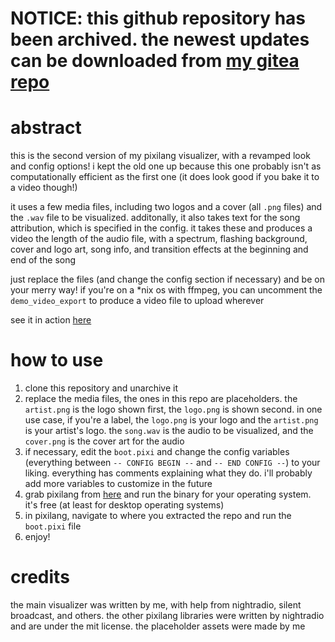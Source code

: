 # NOTICE: this github repository has been archived. the newest updates can be downloaded from [my gitea repo](https://git.acheney.xyz/acheney/pixilang-visualizer2)

# abstract
this is the second version of my pixilang visualizer, with a revamped look and config options! i kept the old one up because this one probably isn't as computationally efficient as the first one (it does look good if you bake it to a video though!)

it uses a few media files, including two logos and a cover (all `.png` files) and the `.wav` file to be visualized. additonally, it also takes text for the song attribution, which is specified in the config. it takes these and produces a video the length of the audio file, with a spectrum, flashing background, cover and logo art, song info, and transition effects at the beginning and end of the song

just replace the files (and change the config section if necessary) and be on your merry way! if you're on a *nix os with ffmpeg, you can uncomment the `demo_video_export` to produce a video file to upload wherever

see it in action [here](https://www.youtube.com/watch?v=KaGbA-CDJ1s)

# how to use

1. clone this repository and unarchive it
2. replace the media files, the ones in this repo are placeholders. the `artist.png` is the logo shown first, the `logo.png` is shown second. in one use case, if you're a label, the `logo.png` is your logo and the `artist.png` is your artist's logo. the `song.wav` is the audio to be visualized, and the `cover.png` is the cover art for the audio
3. if necessary, edit the `boot.pixi` and change the config variables (everything between `-- CONFIG BEGIN --` and `-- END CONFIG --`) to your liking. everything has comments explaining what they do. i'll probably add more variables to customize in the future
4. grab pixilang from [here](https://warmplace.ru/soft/pixilang/) and run the binary for your operating system. it's free (at least for desktop operating systems)
5. in pixilang, navigate to where you extracted the repo and run the `boot.pixi` file
6. enjoy!

# credits
the main visualizer was written by me, with help from nightradio, silent broadcast, and others. the other pixilang libraries were written by nightradio and are under the mit license. the placeholder assets were made by me
